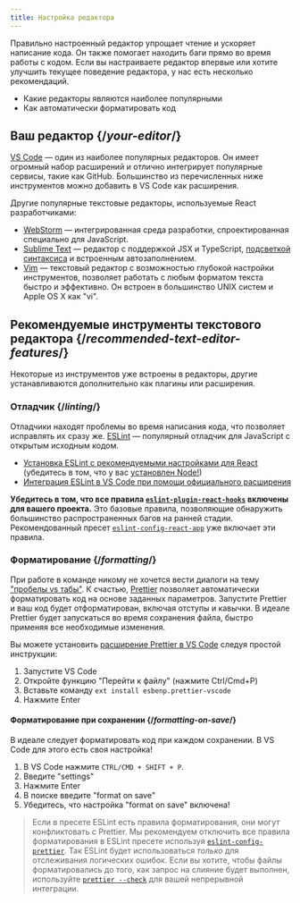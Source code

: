 ```yaml
---
title: Настройка редактора
---
```


<Intro>

Правильно настроенный редактор упрощает чтение и ускоряет написание кода. Он также помогает находить баги прямо во время работы с кодом. Если вы настраиваете редактор впервые или хотите улучшить текущее поведение редактора, у нас есть несколько рекомендаций.

</Intro>

<YouWillLearn>

* Какие редакторы являются наиболее популярными
* Как автоматически форматировать код

</YouWillLearn>

## Ваш редактор {/*your-editor*/}

[VS Code](https://code.visualstudio.com/) — один из наиболее популярных редакторов. Он имеет огромный набор расширений и отлично интегрирует популярные сервисы, такие как GitHub. Большинство из перечисленных ниже инструментов можно добавить в VS Code как расширения.

Другие популярные текстовые редакторы, используемые React разработчиками:

* [WebStorm](https://www.jetbrains.com/webstorm/) — интегрированная среда разработки, спроектированная специально для JavaScript.
* [Sublime Text](https://www.sublimetext.com/) — редактор с поддержкой JSX и TypeScript, [подсветкой синтаксиса](https://stackoverflow.com/a/70960574/458193) и встроенным автозаполнением.
* [Vim](https://www.vim.org/) — текстовый редактор с возможностью глубокой настройки инструментов, позволяет работать с любым форматом текста быстро и эффективно. Он встроен в большинство UNIX систем и Apple OS X как "vi". 

## Рекомендуемые инструменты текстового редактора {/*recommended-text-editor-features*/}

Некоторые из инструментов уже встроены в редакторы, другие устанавливаются дополнительно как плагины или расширения.

### Отладчик {/*linting*/}
 
Отладчики находят проблемы во время написания кода, что позволяет исправлять их сразу же. [ESLint](https://eslint.org/) — популярный отладчик для JavaScript с открытым исходным кодом.

* [Установка ESLint с рекомендуемыми настройками для React](https://www.npmjs.com/package/eslint-config-react-app) (убедитесь в том, что у вас [установлен Node!](https://nodejs.org/en/download/current/))
* [Интеграция ESLint в VS Code при помощи официального расширения](https://marketplace.visualstudio.com/items?itemName=dbaeumer.vscode-eslint)

**Убедитесь в том, что все правила [`eslint-plugin-react-hooks`](https://www.npmjs.com/package/eslint-plugin-react-hooks) включены для вашего проекта.** Это базовые правила, позволяющие обнаружить большинство распространенных багов на ранней стадии. Рекомендованный пресет [`eslint-config-react-app`](https://www.npmjs.com/package/eslint-config-react-app) уже включает эти правила.

### Форматирование {/*formatting*/}

При работе в команде никому не хочется вести диалоги на тему ["пробелы vs табы"](https://www.google.com/search?q=tabs+vs+spaces). К счастью, [Prettier](https://prettier.io/) позволяет автоматически форматировать код на основе заданных параметров. Запустите Prettier и ваш код будет отформатирован, включая отступы и кавычки. В идеале Prettier будет запускаться во время сохранения файла, быстро применяя все необходимые изменения.

Вы можете установить [расширение Prettier в VS Code](https://marketplace.visualstudio.com/items?itemName=esbenp.prettier-vscode) следуя простой инструкции:

1. Запустите VS Code
2. Откройте функцию "Перейти к файлу" (нажмите Ctrl/Cmd+P)
3. Вставьте команду `ext install esbenp.prettier-vscode`
4. Нажмите Enter

#### Форматирование при сохранении {/*formatting-on-save*/}

В идеале следует форматировать код при каждом сохранении. В VS Code для этого есть своя настройка!

1. В VS Code нажмите `CTRL/CMD + SHIFT + P`.
2. Введите "settings"
3. Нажмите Enter
4. В поиске введите "format on save"
5. Убедитесь, что настройка "format on save" включена!

> Если в пресете ESLint есть правила форматирования, они могут конфликтовать с Prettier. Мы рекомендуем отключить все правила форматирования в ESLint пресете используя [`eslint-config-prettier`](https://github.com/prettier/eslint-config-prettier). Так ESLint будет использоваться *только* для отслеживания логических ошибок. Если вы хотите, чтобы файлы форматировались до того, как запрос на слияние будет выполнен, используйте [`prettier --check`](https://prettier.io/docs/en/cli.html#--check) для вашей непрерывной интеграции.
